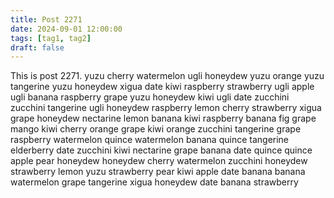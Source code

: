 ```yaml
---
title: Post 2271
date: 2024-09-01 12:00:00
tags: [tag1, tag2]
draft: false
---
```

This is post 2271.
yuzu
cherry
watermelon
ugli
honeydew
yuzu
orange
yuzu
tangerine
yuzu
honeydew
xigua
date
kiwi
raspberry
strawberry
ugli
apple
ugli
banana
raspberry
grape
yuzu
honeydew
kiwi
ugli
date
zucchini
zucchini
tangerine
ugli
honeydew
raspberry
lemon
cherry
strawberry
xigua
grape
honeydew
nectarine
lemon
banana
kiwi
raspberry
banana
fig
grape
mango
kiwi
cherry
orange
grape
kiwi
orange
zucchini
tangerine
grape
raspberry
watermelon
quince
watermelon
banana
quince
tangerine
elderberry
date
zucchini
kiwi
nectarine
grape
banana
date
quince
quince
apple
pear
honeydew
honeydew
cherry
watermelon
zucchini
honeydew
strawberry
lemon
yuzu
strawberry
pear
kiwi
apple
date
banana
banana
watermelon
grape
tangerine
xigua
honeydew
date
banana
strawberry
